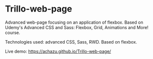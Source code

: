 # Trillo-web-page

Advanced web-page focusing on an application of flexbox. Based on
Udemy's Advanced CSS and Sass: Flexbox, Grid, Animations and More!
course.

Technologies used: advanced CSS, Sass, RWD. Based on flexbox.

Live demo: https://achazu.github.io/Trillo-web-page/
